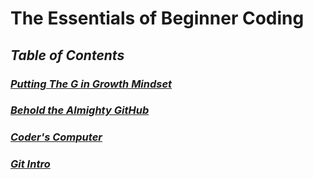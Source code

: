 
# The Essentials of Beginner Coding #

## *Table of Contents* ##
### _[Putting The G in Growth Mindset](https://marco-senpai.github.io/)_ ###

### _[Behold the Almighty GitHub](https://marco-senpai.github.io/topics-learned.github.io/)_ ###

### _[Coder's Computer](https://marco-senpai.github.io/coders-computer.github.io/)_ ###

### _[Git Intro](https://marco-senpai.github.io/git-intro.github.io/)_ ###
